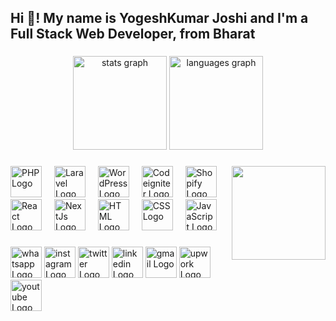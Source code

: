 <h2 align="left">Hi 👋! My name is YogeshKumar Joshi and I'm a Full Stack Web Developer, from Bharat</h2>

###

<div align="center">
  <img src="https://github-readme-stats.vercel.app/api?username=maurodesouza&hide_title=false&hide_rank=false&show_icons=true&include_all_commits=true&count_private=true&disable_animations=false&theme=dracula&locale=en&hide_border=false" height="150" alt="stats graph"  />
  <img src="https://github-readme-stats.vercel.app/api/top-langs?username=maurodesouza&locale=en&hide_title=false&layout=compact&card_width=320&langs_count=5&theme=dracula&hide_border=false" height="150" alt="languages graph"  />
</div>

###

<img align="right" height="150" src="https://devyogesh.com/yogeshjoshi.jpg"  />

###

<div align="left">
  <img src="https://devyogesh.com/public/asset/svg/php.svg" height="50" alt="PHP Logo" />
  <img width="12" />
  <img src="https://devyogesh.com/public/asset/svg/laravel.svg" height="50" alt="Laravel Logo" />
  <img width="12" />
  <img src="https://devyogesh.com/public/asset/svg/wordpress.svg" height="50" alt="WordPress Logo" />
  <img width="12" />
  <img src="https://devyogesh.com/public/asset/svg/codeigniter.svg" height="50" alt="Codeigniter Logo" />
  <img width="12" />
  <img src="https://devyogesh.com/public/asset/svg/shopify.svg" height="50" alt="Shopify Logo" />
  <img width="12" />
  <img src="https://devyogesh.com/public/asset/svg/reactjs.svg" height="50" alt="React Logo" />
  <img width="12" />
  <img src="https://devyogesh.com/public/asset/svg/nextjs.svg" height="50" alt="NextJs Logo" />
  <img width="12" />
  <img src="https://devyogesh.com/public/asset/svg/html.svg" height="50" alt="HTML Logo" />
  <img width="12" />
  <img src="https://devyogesh.com/public/asset/svg/css.svg" height="50" alt="CSS Logo" />
  <img width="12" />
  <img src="https://devyogesh.com/public/asset/svg/javascript.svg" height="50" alt="JavaScript Logo" />
  <img width="12" />
</div>

###


<div align="left">
<a target="_blank" href="https://wa.me/+918320955050"><img alt="whatsapp Logo" src="https://devyogesh.com/public/asset/svg/whatsapp.svg" height="50" /></a>
<a target="_blank" href="https://www.instagram.com/yogesh_joshi_0333/"><img alt="instagram Logo" src="https://devyogesh.com/public/asset/svg/instagram.svg" height="50" /></a>
<a target="_blank" href="https://twitter.com/joshiyogesh0333"><img alt="twitter Logo" src="https://devyogesh.com/public/asset/svg/twitter.svg" height="50" /></a>
<a target="_blank" href="https://www.linkedin.com/in/yogesh-joshi-web-developer/"><img alt="linkedin Logo" src="https://devyogesh.com/public/asset/svg/linkedin.svg" height="50" /></a>
<a target="_blank" href="https://www.upwork.com/freelancers/joshiyogesh0333"><img alt="gmail Logo" src="https://devyogesh.com/public/asset/svg/gmail.svg" height="50" /></a>
<a target="_blank" href="mailto:joshiyogesh0333@gmail.com"><img alt="upwork Logo" src="https://devyogesh.com/public/asset/svg/upwork.svg" height="50" /></a>
<a target="_blank" href="https://wa.me/+918320955050"><img alt="youtube Logo" src="https://devyogesh.com/public/asset/svg/youtube.svg" height="50" /></a>
</div>



###

<br clear="both">



###
